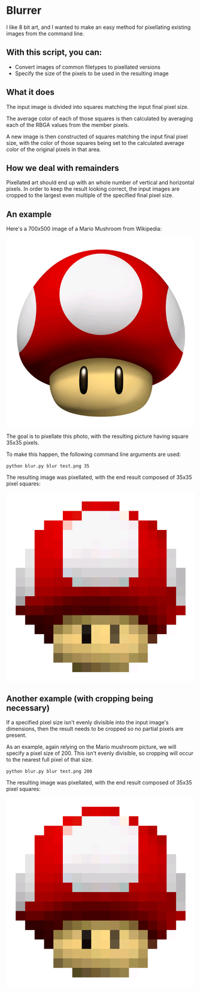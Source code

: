 # Blurrer

I like 8 bit art, and I wanted to make an easy method for pixellating existing images from the command line.

## With this script, you can:

- Convert images of common filetypes to pixellated versions
- Specify the size of the pixels to be used in the resulting image

## What it does

The input image is divided into squares matching the input final pixel size.

The average color of each of those squares is then calculated by averaging each of the RBGA values from the member pixels.

A new image is then constructed of squares matching the input final pixel size, with the color of those squares being set to the calculated average color of the original pixels in that area.

## How we deal with remainders

Pixellated art should end up with an whole number of vertical and horizontal pixels. In order to keep the result looking correct, the input images are cropped to the largest even multiple of the specified final pixel size.

## An example

Here's a 700x500 image of a Mario Mushroom from Wikipedia:

![Mario Mushroom][mushroom]

[mushroom]: https://raw.githubusercontent.com/jordanwdunne/Blurrer/master/test.png "Mario Mushroom"

The goal is to pixellate this photo, with the resulting picture having square 35x35 pixels.

To make this happen, the following command line arguments are used:

```
python blur.py blur test.png 35
```

The resulting image was pixellated, with the end result composed of 35x35 pixel squares:

![Blurred Mario Mushroom][blurredMushroom]

[blurredMushroom]: https://raw.githubusercontent.com/jordanwdunne/Blurrer/master/test.pngblurred_35.png "Blurred Mario Mushroom"

## Another example (with cropping being necessary)

If a specified pixel size isn't evenly divisible into the input image's dimensions, then the result needs to be cropped so no partial pixels are present.

As an example, again relying on the Mario mushroom picture, we will specify a pixel size of 200. This isn't evenly divisible, so cropping will occur to the nearest full pixel of that size.

```
python blur.py blur test.png 200
```

The resulting image was pixellated, with the end result composed of 35x35 pixel squares:

![Blurred Mario Mushroom][blurredMushroom]

[blurredMushroom]: https://raw.githubusercontent.com/jordanwdunne/Blurrer/master/test.pngblurred_35.png "Blurred Mario Mushroom"
